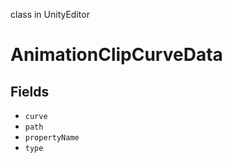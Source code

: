 class in UnityEditor
# AnimationClipCurveData

## Fields
- `curve`
- `path`
- `propertyName`
- `type`
